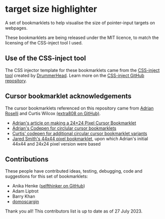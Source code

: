 # target size highlighter
A set of bookmarklets to help visualise the size of pointer-input targets on webpages.

These bookmarklets are being released under the MIT licence, to match the licensing of the CSS-inject tool I used.

## Use of the CSS-inject tool
The CSS injector template for these bookmarklets came from the [CSS-inject tool](http://mcdlr.com/css-inject/) created by [DrummerHead](https://github.com/DrummerHead). Learn more on the [CSS-inject GitHub repository](https://github.com/DrummerHead/CSS-inject).

## Cursor bookmarklet acknowledgements
The cursor bookmarklets referenced on this repository came from [Adrian Roselli](https://adrianroselli.com/) and Curtis Wilcox [(extra808 on GitHub)](https://github.com/extra808).

- [Adrian's article on making a 24×24 Pixel Cursor Bookmarklet](https://adrianroselli.com/2022/05/24x24-pixel-cursor-bookmarklet.html)
- [Adrian's Codepen for circlular cursor bookmarklets](https://codepen.io/aardrian/pen/rNqdJyO)
- [Curtis' codepen for additional circular cursor bookmarklet variants](https://codepen.io/ccwilcox/pen/rNqKamK)
- [Jared Smith's 44x44 pixel bookmarklet](https://codepen.io/jared_w_smith/pen/vYGXeMy), upon which Adrian's initial 44x44 and 24x24 pixel version were based

## Contributions
These people have contributed ideas, testing, debugging, code and suggestions for this set of bookmarklets:
- Anika Henke ([selfthinker on GitHub](https://github.com/selfthinker))
- Adam Liptrot
- Barry Khan
- [domoscargin](https://github.com/domoscargin)

Thank you all! This contributors list is up to date as of 27 July 2023.
